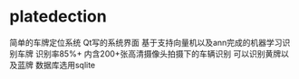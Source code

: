 # platedection
简单的车牌定位系统 Qt写的系统界面
基于支持向量机以及ann完成的机器学习识别车牌 识别率85%+
内含200+张高清摄像头拍摄下的车辆识别
可以识别黄牌以及蓝牌
数据库选用sqlite

